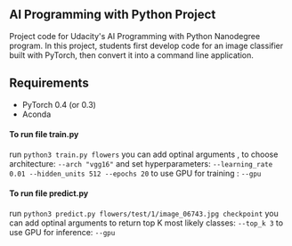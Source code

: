 ## AI Programming with Python Project

Project code for Udacity's AI Programming with Python Nanodegree program. In this project, students first develop code for an image classifier built with PyTorch, then convert it into a command line application.

## Requirements   
- PyTorch 0.4 (or 0.3)   
- Aconda 

  
 #### To run file train.py    
   run `python3 train.py flowers` you can add optinal arguments , to choose architecture: `--arch "vgg16"` and set hyperparameters: `--learning_rate 0.01 --hidden_units 512 --epochs 20` to use GPU for training : `--gpu`   
 #### To run file predict.py    
   run `python3 predict.py flowers/test/1/image_06743.jpg checkpoint` you can add optinal arguments to return top K most likely classes: `--top_k 3` to use GPU for inference: `--gpu`


